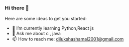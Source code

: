 ### Hi there 👋




Here are some ideas to get you started:


- 🌱 I’m currently learning Python,React js
- 💬 Ask me about c , java
- 📫 How to reach me: dilukshashamal2001@gmail.com

